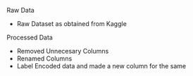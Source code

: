 Raw Data 
- Raw Dataset as obtained from Kaggle

Processed Data
- Removed Unnecesary Columns
- Renamed Columns
- Label Encoded data and made a new column for the same